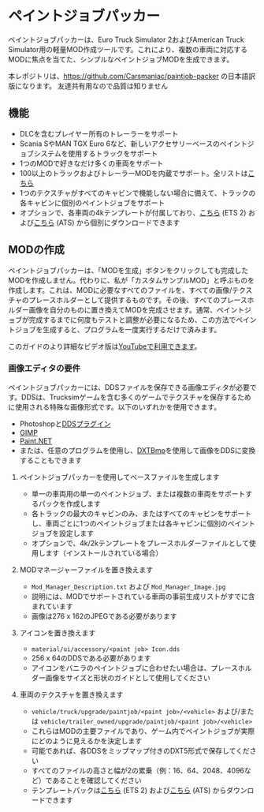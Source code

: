 # ペイントジョブパッカー
ペイントジョブパッカーは、Euro Truck Simulator 2およびAmerican Truck Simulator用の軽量MOD作成ツールです。これにより、複数の車両に対応するMODに焦点を当てた、シンプルなペイントジョブMODを生成できます。

本レポジトリは、https://github.com/Carsmaniac/paintjob-packer の日本語訳版になります。
友達共有用なので品質は知りません
## 機能

* DLCを含むプレイヤー所有のトレーラーをサポート
* Scania SやMAN TGX Euro 6など、新しいアクセサリーベースのペイントジョブシステムを使用するトラックをサポート
* 1つのMODで好きなだけ多くの車両をサポート
* 100以上のトラックおよびトレーラーMODを内蔵でサポート。全リストは[こちら](https://github.com/Carsmaniac/paintjob-packer/blob/master/library/mod%20links.md)
* 1つのテクスチャがすべてのキャビンで機能しない場合に備えて、トラックの各キャビンに個別のペイントジョブをサポート
* オプションで、各車両の4kテンプレートが付属しており、[こちら](https://forum.scssoft.com/viewtopic.php?f=33&t=272386) (ETS 2) および[こちら](https://forum.scssoft.com/viewtopic.php?f=199&t=288778) (ATS) から個別にダウンロードできます

## MODの作成

ペイントジョブパッカーは、「MODを生成」ボタンをクリックしても完成したMODを作成しません。代わりに、私が「カスタムサンプルMOD」と呼ぶものを作成します。これは、MODに必要なすべてのファイルを、すべての画像/テクスチャのプレースホルダーとして提供するものです。その後、すべてのプレースホルダー画像を自分のものに置き換えてMODを完成させます。通常、ペイントジョブが完成するまでに何度もテストと調整が必要になるため、この方法でペイントジョブを生成すると、プログラムを一度実行するだけで済みます。

このガイドのより詳細なビデオ版は[YouTubeで利用できます](https://www.youtube.com/watch?v=HJV8_X3P9k8)。

### 画像エディタの要件

ペイントジョブパッカーには、DDSファイルを保存できる画像エディタが必要です。DDSは、Trucksimゲームを含む多くのゲームでテクスチャを保存するために使用される特殊な画像形式です。以下のいずれかを使用できます。

* Photoshopと[DDSプラグイン](https://fnordware.blogspot.com/2014/09/dds-plug-in-for-after-effects-and.html)
* [GIMP](https://www.gimp.org/downloads/)
* [Paint.NET](https://www.getpaint.net/download.html)
* または、任意のプログラムを使用し、[DXTBmp](https://www.mwgfx.co.uk/programs/dxtbmp.htm)を使用して画像をDDSに変換することもできます

1.  ペイントジョブパッカーを使用してベースファイルを生成します
    * 単一の車両用の単一のペイントジョブ、または複数の車両をサポートするパックを作成します
    * 各トラックの最大のキャビンのみ、またはすべてのキャビンをサポートし、車両ごとに1つのペイントジョブまたは各キャビンに個別のペイントジョブを設定します
    * オプションで、4k/2kテンプレートをプレースホルダーファイルとして使用します（インストールされている場合）

2.  MODマネージャーファイルを置き換えます
    * `Mod_Manager_Description.txt` および `Mod_Manager_Image.jpg`
    * 説明には、MODでサポートされている車両の事前生成リストがすでに含まれています
    * 画像は276 x 162のJPEGである必要があります

3.  アイコンを置き換えます
    * `material/ui/accessory/<paint job> Icon.dds`
    * 256 x 64のDDSである必要があります
    * アイコンをバニラのペイントジョブに合わせたい場合は、プレースホルダー画像をサイズと形状のガイドとして使用してください

4.  車両のテクスチャを置き換えます
    * `vehicle/truck/upgrade/paintjob/<paint job>/<vehicle>` および/または `vehicle/trailer_owned/upgrade/paintjob/<paint job>/<vehicle>`
    * これらはMODの主要ファイルであり、ゲーム内でペイントジョブが実際にどのように見えるかを決定します
    * 可能であれば、各DDSをミップマップ付きのDXT5形式で保存してください
    * すべてのファイルの高さと幅が2の累乗（例：16、64、2048、4096など）であることを確認してください
    * テンプレートパックは[こちら](https://forum.scssoft.com/viewtopic.php?f=33&t=272386) (ETS 2) および[こちら](https://forum.scssoft.com/viewtopic.php?f=199&t=288778) (ATS) からダウンロードできます
